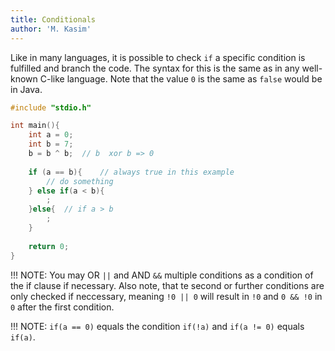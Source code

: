 ```yaml
---
title: Conditionals
author: 'M. Kasim'
---
```


Like in many languages, it is possible to check `if` a specific condition is fulfilled and branch the code. The syntax for this is the same as in any well-known C-like language. Note that the value `0` is the same as `false` would be in Java.

```C
#include "stdio.h"

int main(){
    int a = 0;
    int b = 7;
    b = b ^ b;	// b  xor b => 0
    
    if (a == b){	// always true in this example
        // do something
    } else if(a < b){
        ;
    }else{	// if a > b
        ;
    }
    
    return 0;
}
```

!!! NOTE: You may OR `||` and AND `&&` multiple conditions as a condition of the if clause if necessary. Also note, that te second or further conditions are only checked if neccessary, meaning `!0 || 0` will result in `!0` and `0 && !0` in `0` after the first condition.

!!! NOTE: `if(a == 0)` equals the condition `if(!a)` and `if(a != 0)` equals `if(a)`.

